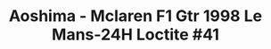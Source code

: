 ---
layout: product
title: "Aoshima - Mclaren F1 Gtr 1998 Le Mans-24H Loctite #41"
price: "TBA" 
desc: "N/A"
img_path: "/assets/img/AO07501.jpg"
brand: "N/A"
available: false
special_offer: false
new: false
soon: false
cat: "010000"
subcat: "013700"
subsubcat: "0N/A"
sifra: "AO07501"
popular: true
---